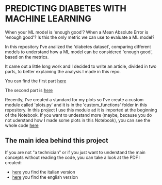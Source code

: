 # PREDICTING DIABETES WITH MACHINE LEARNING

When your ML model is 'enough good'? 
When a Mean Absolute Error is 'enough good'? Is this the only metric we can use to evaluate a ML model?

In this repository I've analized the 'diabetes dataset', comparing different models to understand how a ML model can be considered
'enough good', based on the metrics.

It came out a little long work and I decided to write an article, divided in two parts, to better explaining the analysis I made in this repo.

You can find the first part [here](https://towardsdatascience.com/predicting-diabetes-with-machine-learning-part-i-f151cb764aee)

The second part is [here](https://towardsdatascience.com/predicting-diabetes-with-machine-learning-part-ii-a6f703e8cf04)

Recently, I've created a standard for my plots so I've create a custom module called 'plots.py' and it is in the 'custom_functions' folder in this repository.
In this project I use this module ad it is imported at the beginning of the Notebook.
If you want to undestand more (maybe, because you do not uderstand how I made some plots in this Notebook), you can see the whole code [here](https://github.com/federico-trotta/plots_custom_functions/tree/main)

## The main idea behind this project
If you are not "a technician" or if you just want to understand the main concepts without reading the code, you can take a look at the PDF I created:

- [here](https://github.com/federico-trotta/predicting_diabetes_with_ML/blob/main/PDF/ITALIAN/diabetes%20predictions.pdf) you find the italian version
- [here](https://github.com/federico-trotta/predicting_diabetes_with_ML/blob/main/PDF/ENGLISH/predicting%20diabetes%20with%20ML.pdf) you find the english version
